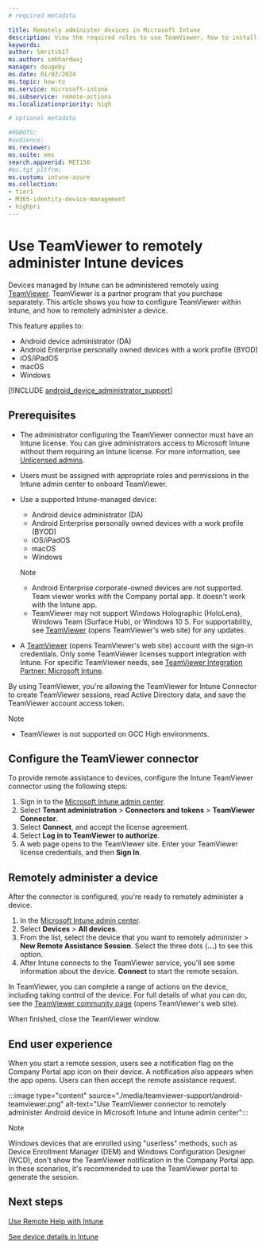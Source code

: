 ```yaml
---
# required metadata

title: Remotely administer devices in Microsoft Intune
description: View the required roles to use TeamViewer, how to install the TeamViewer connector, and step-by-step guidance to remotely administer devices using Microsoft Intune in the Azure portal
keywords:
author: Smritib17
ms.author: smbhardwaj
manager: dougeby
ms.date: 01/02/2024
ms.topic: how-to
ms.service: microsoft-intune
ms.subservice: remote-actions
ms.localizationpriority: high

# optional metadata

#ROBOTS:
#audience:
ms.reviewer:
ms.suite: ems
search.appverid: MET150
#ms.tgt_pltfrm:
ms.custom: intune-azure
ms.collection:
- tier1
- M365-identity-device-management
- highpri
---
```


# Use TeamViewer to remotely administer Intune devices

Devices managed by Intune can be administered remotely using [TeamViewer](https://www.teamviewer.com). TeamViewer is a partner program that you purchase separately. This article shows you how to configure TeamViewer within Intune, and how to remotely administer a device.

This feature applies to:

- Android device administrator (DA)
- Android Enterprise personally owned devices with a work profile (BYOD)
- iOS/iPadOS
- macOS
- Windows


 [!INCLUDE [android_device_administrator_support](../includes/android-device-administrator-support.md)]

## Prerequisites

- The administrator configuring the TeamViewer connector must have an Intune license. You can give administrators access to Microsoft Intune without them requiring an Intune license. For more information, see [Unlicensed admins](../fundamentals/unlicensed-admins.md).

- Users must be assigned with appropriate roles and permissions in the Intune admin center to onboard TeamViewer.

- Use a supported Intune-managed device:

  - Android device administrator (DA)
  - Android Enterprise personally owned devices with a work profile (BYOD)
  - iOS/iPadOS
  - macOS
  - Windows

  > [!NOTE]
  >
  > - Android Enterprise corporate-owned devices are not supported. Team viewer works with the Company portal app. It doesn't work with the Intune app.
  > - TeamViewer may not support Windows Holographic (HoloLens), Windows Team (Surface Hub), or Windows 10 S. For supportability, see [TeamViewer](https://www.teamviewer.com) (opens TeamViewer's web site) for any updates.


- A [TeamViewer](https://www.teamviewer.com) (opens TeamViewer's web site) account with the sign-in credentials. Only some TeamViewer licenses support integration with Intune. For specific TeamViewer needs, see [TeamViewer Integration Partner: Microsoft Intune](https://www.teamviewer.com/integrations/microsoft-intune/).

By using TeamViewer, you're allowing the TeamViewer for Intune Connector to create TeamViewer sessions, read Active Directory data, and save the TeamViewer account access token.

> [!NOTE]
> - TeamViewer is not supported on GCC High environments.

## Configure the TeamViewer connector

To provide remote assistance to devices, configure the Intune TeamViewer connector using the following steps:

1. Sign in to the [Microsoft Intune admin center](https://go.microsoft.com/fwlink/?linkid=2109431).
2. Select **Tenant administration** > **Connectors and tokens** > **TeamViewer Connector**.
3. Select **Connect**, and accept the license agreement.
4. Select **Log in to TeamViewer to authorize**.
5. A web page opens to the TeamViewer site. Enter your TeamViewer license credentials, and then **Sign In**.

## Remotely administer a device

After the connector is configured, you're ready to remotely administer a device. 

1. In the [Microsoft Intune admin center](https://go.microsoft.com/fwlink/?linkid=2109431).
2. Select **Devices** > **All devices**.
3. From the list, select the device that you want to remotely administer > **New Remote Assistance Session**. Select the three dots (**...**) to see this option.
4. After Intune connects to the TeamViewer service, you'll see some information about the device. **Connect** to start the remote session.

In TeamViewer, you can complete a range of actions on the device, including taking control of the device. For full details of what you can do, see the [TeamViewer community page](https://community.teamviewer.com/) (opens TeamViewer's web site).

When finished, close the TeamViewer window.

## End user experience

When you start a remote session, users see a notification flag on the Company Portal app icon on their device. A notification also appears when the app opens. Users can then accept the remote assistance request.

:::image type="content" source="./media/teamviewer-support/android-teamviewer.png" alt-text="Use TeamViewer connector to remotely administer Android device in Microsoft Intune and Intune admin center":::

> [!NOTE]
> Windows devices that are enrolled using "userless" methods, such as Device Enrollment Manager (DEM) and Windows Configuration Designer (WCD), don't show the TeamViewer notification in the Company Portal app. In these scenarios, it's recommended to use the TeamViewer portal to generate the session.

## Next steps

[Use Remote Help with Intune](../fundamentals/remote-help.md)

[See device details in Intune](device-inventory.md)
